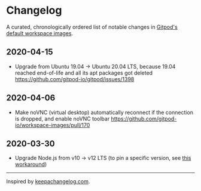 # Changelog

A curated, chronologically ordered list of notable changes in [Gitpod's default workspace images](https://hub.docker.com/u/gitpod).

## 2020-04-15

- Upgrade from Ubuntu 19.04 → Ubuntu 20.04 LTS, because 19.04 reached end-of-life and all its apt packages got deleted https://github.com/gitpod-io/gitpod/issues/1398

## 2020-04-06

- Make noVNC (virtual desktop) automatically reconnect if the connection is dropped, and enable noVNC toolbar https://github.com/gitpod-io/workspace-images/pull/170

## 2020-03-30

- Upgrade Node.js from v10 → v12 LTS (to pin a specific version, see [this workaround](https://github.com/gitpod-io/workspace-images/pull/178#issuecomment-602465333))

---
Inspired by [keepachangelog.com](https://keepachangelog.com/).
